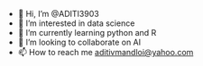 - 👋 Hi, I’m @ADITI3903
- 👀 I’m interested in data science
- 🌱 I’m currently learning python and R
- 💞️ I’m looking to collaborate on AI
- 📫 How to reach me aditivmandloi@yahoo.com

<!---
ADITI3903/ADITI3903 is a ✨ special ✨ repository because its `README.md` (this file) appears on your GitHub profile.
You can click the Preview link to take a look at your changes.
--->
